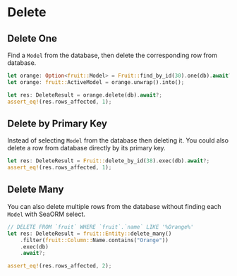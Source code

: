 # Delete

## Delete One

Find a `Model` from the database, then delete the corresponding row from database.

```rust
let orange: Option<fruit::Model> = Fruit::find_by_id(30).one(db).await?;
let orange: fruit::ActiveModel = orange.unwrap().into();

let res: DeleteResult = orange.delete(db).await?;
assert_eq!(res.rows_affected, 1);
```

## Delete by Primary Key

Instead of selecting `Model` from the database then deleting it. You could also delete a row from database directly by its primary key.

```rust
let res: DeleteResult = Fruit::delete_by_id(38).exec(db).await?;
assert_eq!(res.rows_affected, 1);
```

## Delete Many

You can also delete multiple rows from the database without finding each `Model` with SeaORM select.

```rust
// DELETE FROM `fruit` WHERE `fruit`.`name` LIKE '%Orange%'
let res: DeleteResult = fruit::Entity::delete_many()
    .filter(fruit::Column::Name.contains("Orange"))
    .exec(db)
    .await?;

assert_eq!(res.rows_affected, 2);
```
